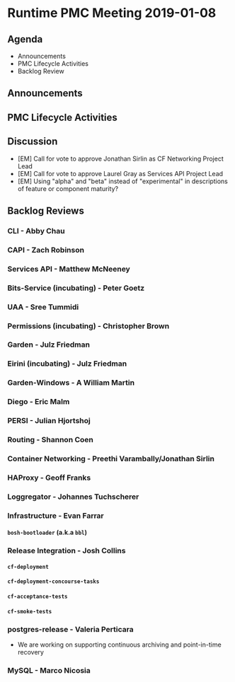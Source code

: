 # Runtime PMC Meeting 2019-01-08

## Agenda

* Announcements
* PMC Lifecycle Activities
* Backlog Review


## Announcements


## PMC Lifecycle Activities


## Discussion

- [EM] Call for vote to approve Jonathan Sirlin as CF Networking Project Lead
- [EM] Call for vote to approve Laurel Gray as Services API Project Lead
- [EM] Using "alpha" and "beta" instead of "experimental" in descriptions of feature or component maturity?

## Backlog Reviews

### CLI - Abby Chau


### CAPI - Zach Robinson


### Services API - Matthew McNeeney


### Bits-Service (incubating) - Peter Goetz


### UAA - Sree Tummidi


### Permissions (incubating) - Christopher Brown


### Garden - Julz Friedman


### Eirini (incubating) - Julz Friedman


### Garden-Windows - A William Martin


### Diego - Eric Malm


### PERSI - Julian Hjortshoj


### Routing - Shannon Coen


### Container Networking - Preethi Varambally/Jonathan Sirlin


### HAProxy - Geoff Franks


### Loggregator - Johannes Tuchscherer


### Infrastructure - Evan Farrar

#### `bosh-bootloader` (a.k.a `bbl`)


### Release Integration - Josh Collins

#### `cf-deployment`


#### `cf-deployment-concourse-tasks`


#### `cf-acceptance-tests`


#### `cf-smoke-tests`


### postgres-release - Valeria Perticara

- We are working on supporting continuous archiving and point-in-time recovery

### MySQL - Marco Nicosia
